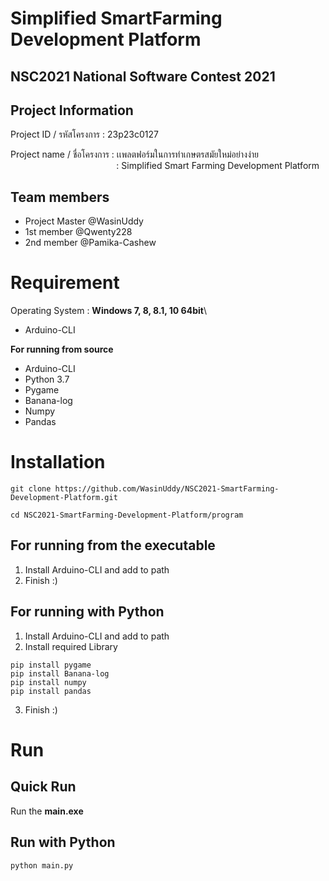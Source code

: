 # Simplified SmartFarming Development Platform
## NSC2021 National Software Contest 2021

## Project Information
Project ID / รหัสโครงการ : 23p23c0127

Project name / ชื่อโครงการ : เเพลตฟอร์มในการทำเกษตรสมัยใหม่อย่างง่าย \
&nbsp;&nbsp;&nbsp;&nbsp;&nbsp;&nbsp;&nbsp;&nbsp;&nbsp;&nbsp;&nbsp;&nbsp;&nbsp;&nbsp;&nbsp;&nbsp;&nbsp;&nbsp;&nbsp;&nbsp;&nbsp;&nbsp;&nbsp;&nbsp;&nbsp;&nbsp;&nbsp;&nbsp;&nbsp;&nbsp;&nbsp;&nbsp;&nbsp;&nbsp;&nbsp;&nbsp;&nbsp;&nbsp;&nbsp;&nbsp;&nbsp;&nbsp;&nbsp;: Simplified Smart Farming Development Platform
## Team members
* Project Master @WasinUddy
* 1st member     @Qwenty228
* 2nd member     @Pamika-Cashew


# Requirement

Operating System : **Windows 7, 8, 8.1, 10 64bit**\
* Arduino-CLI
  
**For running from source**
* Arduino-CLI
* Python 3.7
* Pygame
* Banana-log
* Numpy
* Pandas

# Installation
```
git clone https://github.com/WasinUddy/NSC2021-SmartFarming-Development-Platform.git

cd NSC2021-SmartFarming-Development-Platform/program
```
## For running from the executable
1. Install Arduino-CLI and add to path
2. Finish :)


## For running with Python
1. Install Arduino-CLI and add to path
2. Install required Library
```
pip install pygame
pip install Banana-log
pip install numpy
pip install pandas
```
3. Finish :)


# Run
## Quick Run
Run the **main.exe** 
## Run with Python
```
python main.py
```

